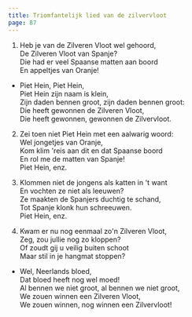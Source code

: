 ```yaml
---
title: Triomfantelijk lied van de zilvervloot
page: 87
---  
```


1. Heb je van de Zilveren Vloot wel gehoord,  
De Zilveren Vloot van Spanje?  
Die had er veel Spaanse matten aan boord  
En appeltjes van Oranje!  


- Piet Hein, Piet Hein,  
Piet Hein zijn naam is klein,  
Zijn daden bennen groot, zijn daden bennen groot:  
Die heeft gewonnen de Zilveren Vloot,  
Die heeft gewonnen, gewonnen de Zilvervloot.  


2. Zei toen niet Piet Hein met een aalwarig woord:  
Wel jongetjes van Oranje,  
Kom klim 'reis aan dit en dat Spaanse boord  
En rol me de matten van Spanje!  
Piet Hein, enz.  


3. Klommen niet de jongens als katten in 't want  
En vochten ze niet als leeuwen?  
Ze maakten de Spanjers duchtig te schand,  
Tot Spanje klonk hun schreeuwen.  
Piet Hein, enz.  


4. Kwam er nu nog eenmaal zo'n Zilveren Vloot,  
Zeg, zou jullie nog zo kloppen?  
Of zoudt gij u veilig buiten schoot  
Maar stil in je hangmat stoppen?  


- Wel, Neerlands bloed,  
Dat bloed heeft nog wel moed!  
Al bennen we niet groot, al bennen we niet groot,  
We zouen winnen een Zilveren Vloot,  
We zouen winnen, nog winnen een Zilvervloot!  